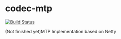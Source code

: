 # codec-mtp
[![Build Status](https://travis-ci.org/netstatx/codec-mtp.svg?branch=master)](https://travis-ci.org/netstatx/codec-mtp)

(Not finished yet)MTP Implementation based on Netty

